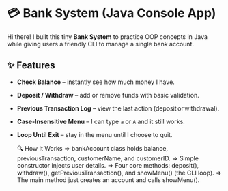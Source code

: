 
# 💳 Bank System (Java Console App)

Hi there! I built this tiny **Bank System** to practice OOP concepts in Java while giving users a friendly CLI to manage a single bank account.

## ✨ Features
- **Check Balance** – instantly see how much money I have.  
- **Deposit / Withdraw** – add or remove funds with basic validation.  
- **Previous Transaction Log** – view the last action (deposit or withdrawal).  
- **Case‑Insensitive Menu** – I can type `a` or `A` and it still works.  
- **Loop Until Exit** – stay in the menu until I choose to quit.


  🔍 How It Works
=> bankAccount class holds balance, previousTransaction, customerName, and customerID.
=> Simple constructor injects user details.
=> Four core methods: deposit(), withdraw(), getPreviousTransaction(), and showMenu() (the CLI loop).
=> The main method just creates an account and calls showMenu().

